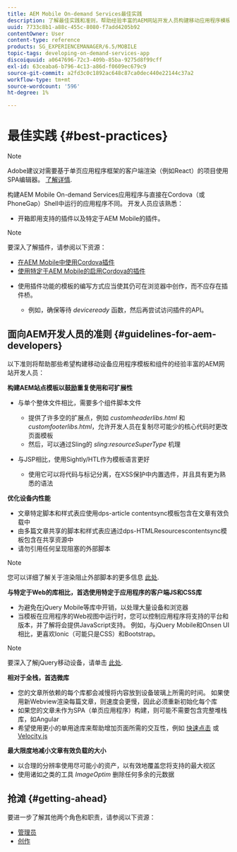 ```yaml
---
title: AEM Mobile On-demand Services最佳实践
description: 了解最佳实践和准则，帮助经验丰富的AEM网站开发人员构建移动应用程序模板和组件。
uuid: 7733c8b1-a88c-455c-8080-f7add4205b92
contentOwner: User
content-type: reference
products: SG_EXPERIENCEMANAGER/6.5/MOBILE
topic-tags: developing-on-demand-services-app
discoiquuid: a0647696-72c3-409b-85ba-9275d8f99cff
exl-id: 63ceaba6-b796-4c13-a86d-f0609ec679c9
source-git-commit: a2fd3c0c1892ac648c87ca0dec440e22144c37a2
workflow-type: tm+mt
source-wordcount: '596'
ht-degree: 1%

---
```


# 最佳实践 {#best-practices}

>[!NOTE]
>
>Adobe建议对需要基于单页应用程序框架的客户端渲染（例如React）的项目使用SPA编辑器。 [了解详情](/help/sites-developing/spa-overview.md).

构建AEM Mobile On-demand Services应用程序与直接在Cordova（或PhoneGap）Shell中运行的应用程序不同。 开发人员应该熟悉：

* 开箱即用支持的插件以及特定于AEM Mobile的插件。

>[!NOTE]
>
>要深入了解插件，请参阅以下资源：
>
>* [在AEM Mobile中使用Cordova插件](https://helpx.adobe.com/digital-publishing-solution/help/cordova-api.html)
>* [使用特定于AEM Mobile的启用Cordova的插件](https://helpx.adobe.com/digital-publishing-solution/help/app-runtime-api.html)
>


* 使用插件功能的模板的编写方式应当使其仍可在浏览器中创作，而不应存在插件桥。

   * 例如，确保等待 *deviceready* 函数，然后再尝试访问插件的API。

## 面向AEM开发人员的准则 {#guidelines-for-aem-developers}

以下准则将帮助那些希望构建移动设备应用程序模板和组件的经验丰富的AEM网站开发人员：

**构建AEM站点模板以鼓励重复使用和可扩展性**

* 与单个整体文件相比，需要多个组件脚本文件

   * 提供了许多空的扩展点，例如 *customheaderlibs.html* 和 *customfooterlibs.html*，允许开发人员在复制尽可能少的核心代码时更改页面模板
   * 然后，可以通过Sling的 *sling:resourceSuperType* 机理

* 与JSP相比，使用Sightly/HTL作为模板语言更好

   * 使用它可以将代码与标记分离，在XSS保护中内置选件，并且具有更为熟悉的语法

**优化设备内性能**

* 文章特定脚本和样式表应使用dps-article contentsync模板包含在文章有效负载中
* 由多篇文章共享的脚本和样式表应通过dps-HTMLResourcescontentsync模板包含在共享资源中
* 请勿引用任何呈现阻塞的外部脚本

>[!NOTE]
>
>您可以详细了解关于渲染阻止外部脚本的更多信息 [此处](https://developers.google.com/speed/docs/insights/BlockingJS).

**与特定于Web的库相比，首选使用特定于应用程序的客户端JS和CSS库**

* 为避免在jQuery Mobile等库中开销，以处理大量设备和浏览器
* 当模板在应用程序的Web视图中运行时，您可以控制应用程序将支持的平台和版本，并了解将会提供JavaScript支持。 例如，与jQuery Mobile和Onsen UI相比，更喜欢Ionic（可能只是CSS）和Bootstrap。

>[!NOTE]
>
>要深入了解jQuery移动设备，请单击 [此处](https://jquerymobile.com/browser-support/1.4/).

**相对于全栈，首选微库**

* 您的文章所依赖的每个库都会减慢将内容放到设备玻璃上所需的时间。 如果使用新Webview渲染每篇文章，则速度会更慢，因此必须重新初始化每个库
* 如果您的文章未作为SPA（单页应用程序）构建，则可能不需要包含完整堆栈库，如Angular
* 希望使用更小的单用途库来帮助增加页面所需的交互性，例如 [快速点击](https://github.com/ftlabs/fastclick) 或 [Velocity.js](https://velocityjs.org)

**最大限度地减小文章有效负载的大小**

* 以合理的分辨率使用尽可能小的资产，以有效地覆盖您将支持的最大视区
* 使用诸如之类的工具 *ImageOptim* 删除任何多余的元数据

## 抢滩 {#getting-ahead}

要进一步了解其他两个角色和职责，请参阅以下资源：

* [管理员](/help/mobile/aem-mobile.md)
* [创作](/help/mobile/aem-mobile-on-demand.md)
